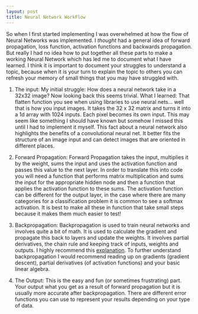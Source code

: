 ```yaml
---
layout: post
title: Neural Network WorkFlow
---
```


So when I first started implementing I was overwhelmed at how the flow of Neural Networks was implemented. I *thought* had a general idea of forward propagation, loss function, activation functions and backwards propagation. But really I had no idea how to put together all these parts to make a working Neural Network which has led me to document what I have learned. I think it is important to document your struggles to understand a topic, because when it is your turn to explain the topic to others you can refresh your memory of small things that you may have struggled with.


1. The input:
    My initial struggle: How does a neural network take in a 32x32 image? Now looking back this seems trivial.
    What I learned: That flatten function you see when using libraries to use neural nets... well that is how you input images. It takes the 32 x 32 matrix and turns it into a 1d array with 1024 inputs. Each pixel becomes its own input.
    This may seem like something I should have known but somehow I missed this until I had to implement it myself. This fact about a neural network also highlights the benefits of a convolutional neural net. It better fits the structure of an image input and can detect images that are oriented in different places.
       
2. Forward Propagation:
    Forward Propagation takes the input, multiplies it by the weight, sums the input and uses the activation function and passes this value to the next layer. In order to translate this into code you will need a function that performs matrix multiplication and sums the input for the appropriate hidden node and then a function that applies the activation function to these sums. The activation function can be different for the output layer, in the case where there are many categories for a classification problem it is common to see a softmax activation. It is best to make all these in function that take small steps because it makes them much easier to test!

3. Backpropagation:
    Backpropagation is used to train neural networks and involves quite a bit of math. It is used to calculate the gradient and propagate this back to layers and update the weights.  It involves partial derivatives, the chain rule and keeping track of inputs, weights and outputs. I highly recommend this [explanation](https://www.ics.uci.edu/~pjsadows/notes.pdf). To further understand backpropagation I would recommend reading up on gradients (gradient descent), partial derivatives (of activation functions) and your basic linear algebra.

4. The Output:
    This is the easy and fun (or sometimes frustrating) part. Your output what you get as a result of forward propagation but it is usually more accurate after backpropagation. There are different error functions you can use to represent your results depending on your type of data.
